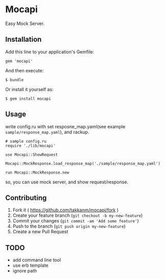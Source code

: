 # Mocapi

Easy Mock Server.

## Installation

Add this line to your application's Gemfile:

    gem 'mocapi'

And then execute:

    $ bundle

Or install it yourself as:

    $ gem install mocapi

## Usage

write config.ru with set resposne_map.yaml(see example `sample/response_map.yaml`), and rackup.

```
# sample config.ru
require './lib/mocapi'

use Mocapi::ShowRequest

Mocapi::MockResponse.load_response_map('./sample/response_map.yaml')

run Mocapi::MockResponse.new

```

so, you can use  mock server, and show request/response.


## Contributing

1. Fork it ( https://github.com/takkanm/mocapi/fork )
2. Create your feature branch (`git checkout -b my-new-feature`)
3. Commit your changes (`git commit -am 'Add some feature'`)
4. Push to the branch (`git push origin my-new-feature`)
5. Create a new Pull Request

## TODO

- add command line tool
- use erb template
- ignore path
